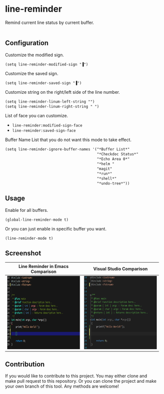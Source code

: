 # line-reminder #

Remind current line status by current buffer.<br/><br/>


## Configuration ##
Customize the modified sign.
```
(setq line-reminder-modified-sign "▐")
```

Customize the saved sign.
```
(setq line-reminder-saved-sign "▐")
```

Customize string on the right/left side of the line number.
```
(setq line-reminder-linum-left-string "")
(setq line-reminder-linum-right-string " ")
```

List of face you can customize.
* `line-reminder:modified-sign-face`
* `line-reminder:saved-sign-face`

Buffer Name List that you do not want this mode to take effect.
```
(setq line-reminder-ignore-buffer-names '("*Buffer List*"
                                          "*Checkdoc Status*"
                                          "*Echo Area 0*"
                                          "*helm "
                                          "magit"
                                          "*run*"
                                          "*shell*"
                                          "*undo-tree*"))
```


## Usage ##
Enable for all buffers.
```
(global-line-reminder-mode t)
```
Or you can just enable in specific buffer you want.
```
(line-reminder-mode t)
```

## Screenshot ##
Line Reminder in Emacs Comparison                                                     | Visual Studio Comparison                                                          |
:------------------------------------------------------------------------------------:|:---------------------------------------------------------------------------------:|
<img src="./screenshot/line-reminder-emacs-comparison.png" width="330" height="240"/> | <img src="./screenshot/line-reminder-vs-comparison.png" width="330" height="240"/>


## Contribution ##
If you would like to contribute to this project. You may either
clone and make pull request to this repository. Or you can
clone the project and make your own branch of this tool. Any
methods are welcome!
